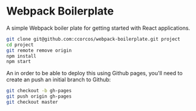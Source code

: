 # Webpack Boilerplate

A simple Webpack boiler plate for getting started with React applications.

```sh
git clone git@github.com:ccorcos/webpack-boilerplate.git project
cd project
git remote remove origin
npm install
npm start
```

An in order to be able to deploy this using Github pages, you'll need to create an push an initial branch to Github:

```sh
git checkout -b gh-pages
git push origin gh-pages
git checkout master
```
